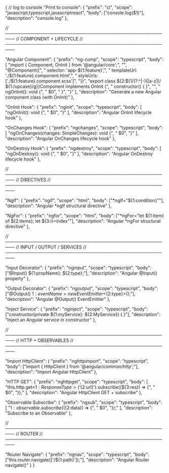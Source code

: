 {
  // log to console
  "Print to console": {
    "prefix": "cl",
    "scope": "javascript,typescript,javascriptreact",
    "body": ["console.log($1)"],
    "description": "console.log"
  },

  // ─────────────────────────────────────────────────────
  // COMPONENT + LIFECYCLE
  // ─────────────────────────────────────────────────────

  "Angular Component": {
    "prefix": "ng-comp",
    "scope": "typescript",
    "body": [
      "import { Component, OnInit } from '@angular/core';",
      "",
      "@Component({",
      "  selector: 'app-${1:feature}',",
      "  templateUrl: './${1:feature}.component.html',",
      "  styleUrls: ['./${1:feature}.component.scss']",
      "})",
      "export class ${2:${1/(?:^|-)([a-z])/ ${1:/upcase}/g}}Component implements OnInit {",
      "  constructor() { }",
      "",
      "  ngOnInit(): void {",
      "    $0",
      "  }",
      "}"
    ],
    "description": "Generate a new Angular component class (with OnInit)"
  },

  "OnInit Hook": {
    "prefix": "nginit",
    "scope": "typescript",
    "body": [
      "ngOnInit(): void {",
      "  $0",
      "}"
    ],
    "description": "Angular OnInit lifecycle hook"
  },

  "OnChanges Hook": {
    "prefix": "ngchanges",
    "scope": "typescript",
    "body": [
      "ngOnChanges(changes: SimpleChanges): void {",
      "  $0",
      "}"
    ],
    "description": "Angular OnChanges lifecycle hook"
  },

  "OnDestroy Hook": {
    "prefix": "ngdestroy",
    "scope": "typescript",
    "body": [
      "ngOnDestroy(): void {",
      "  $0",
      "}"
    ],
    "description": "Angular OnDestroy lifecycle hook"
  },

  // ─────────────────────────────────────────────────────
  // DIRECTIVES
  // ─────────────────────────────────────────────────────

  "NgIf": {
    "prefix": "ngif",
    "scope": "html",
    "body": ["*ngIf=\"${1:condition}\""],
    "description": "Angular *ngIf structural directive"
  },

  "NgFor": {
    "prefix": "ngfor",
    "scope": "html",
    "body": ["*ngFor=\"let ${1:item} of ${2:items}; let ${3:i}=index\""],
    "description": "Angular *ngFor structural directive"
  },

  // ─────────────────────────────────────────────────────
  // INPUT / OUTPUT / SERVICES
  // ─────────────────────────────────────────────────────

  "Input Decorator": {
    "prefix": "nginput",
    "scope": "typescript",
    "body": ["@Input() ${1:propName}: ${2:type};"],
    "description": "Angular @Input() property"
  },

  "Output Decorator": {
    "prefix": "ngoutput",
    "scope": "typescript",
    "body": ["@Output() ${1:eventName} = new EventEmitter<${2:type}>();"],
    "description": "Angular @Output() EventEmitter"
  },

  "Inject Service": {
    "prefix": "nginject",
    "scope": "typescript",
    "body": ["constructor(private ${1:myService}: ${2:MyService}) { }"],
    "description": "Inject an Angular service in constructor"
  },

  // ─────────────────────────────────────────────────────
  // HTTP + OBSERVABLES
  // ─────────────────────────────────────────────────────

  "Import HttpClient": {
    "prefix": "nghttpimport",
    "scope": "typescript",
    "body": ["import { HttpClient } from '@angular/common/http';"],
    "description": "Import Angular HttpClient"
  },

  "HTTP GET": {
    "prefix": "nghttpget",
    "scope": "typescript",
    "body": [
      "this.http.get<${1:ResponseType}>('${2:url}').subscribe((${3:res}) => {",
      "  $0",
      "});"
    ],
    "description": "Angular HttpClient GET + subscribe"
  },

  "Observable Subscribe": {
    "prefix": "ngsub",
    "scope": "typescript",
    "body": [
      "${1:observable}.subscribe((${2:data}) => {",
      "  $0",
      "});"
    ],
    "description": "Subscribe to an Observable"
  },

  // ─────────────────────────────────────────────────────
  // ROUTER
  // ─────────────────────────────────────────────────────

  "Router Navigate": {
    "prefix": "ngnav",
    "scope": "typescript",
    "body": ["this.router.navigate(['/${1:path}']);"],
    "description": "Angular Router navigate()"
  }
}
